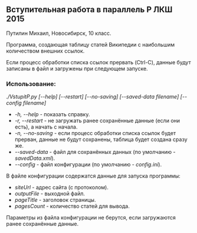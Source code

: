## Вступительная работа в параллель P ЛКШ 2015
Путилин Михаил, Новосибирск, 10 класс.

Программа, создающая таблицу статей Википедии с наибольшим количеством
внешних ссылок.

Если процесс обработки списка ссылок прервать (Ctrl-C),
данные будут записаны в файл и загружены при следующем запуске.

### Использование:
_./VstupitP.py [--help] [--restart] [--no-saving] [--saved-data filename] [--config filename]_
* _-h, --help_ - показать справку.
* _-r, --restart_ - не загружать ранее сохранённые данные (если они есть), а начать с начала.
* _-n, --no-saving_ - если процесс обработки списка ссылок будет прерван, данные не будут сохранены, таблица будет создана сразу же.
* _--saved-data_ - файл для сохранённых данных (по умолчанию - _savedData.xml_).
* _--config_ - файл конфигурации (по умолчанию - _config.ini_).


В файле конфигурации содержатся данные для запуска программы:
* _siteUrl_ - адрес сайта (с протоколом).
* _outputFile_ - выходной файл.
* _pageTitle_ - заголовок страницы.
* _pagesCount_ - количество статей для вывода.

Параметры из файла конфигурации не берутся, если загружаются ранее сохранённые данные.
